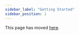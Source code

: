 ```yaml
---
sidebar_label: "Getting Started"
sidebar_position: 1
---
```


This page has moved [here](token-metadata/getting-started).
